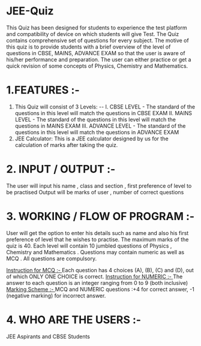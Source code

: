 # JEE-Quiz
This Quiz has been designed for students to experience the test platform and compatibility of device on which students will give Test. The Quiz contains comprehensive set of questions for every subject. The motive of this quiz is to provide students with a brief overview of the level of questions in CBSE, MAINS, ADVANCE EXAM so that the user is aware of his/her performance and preparation. The user can either practice or get a quick revision of some concepts of Physics, Chemistry and Mathematics.


# 1.FEATURES :-
1) This Quiz will consist of 3 Levels: --
I. CBSE LEVEL - The standard of the questions in this level will match the questions in CBSE EXAM
II. MAINS LEVEL - The standard of the questions in this level will match the questions in MAINS EXAM
III. ADVANCE LEVEL - The standard of the questions in this level will match the questions in ADVANCE EXAM
2) JEE Calculator: This is a JEE calculator designed by us for the calculation of marks after taking the quiz.

# 2. INPUT / OUTPUT :-
The user will input his name , class and section , first preference of level to be practised Output will be marks of user , number of correct questions 

# 3. WORKING / FLOW OF PROGRAM :-
User will get the option to enter his details such as name and also his first preference of level that he wishes to practise. The maximum marks of the quiz is 40. Each level will contain 10 jumbled questions of Physics , Chemistry and Mathematics . Questions may contain numeric as well as MCQ . All questions are compulsory.

<u>Instruction for MCQ :- </u>
Each question has 4 choices (A), (B), (C) and (D), out of which ONLY ONE CHOICE is correct.
<u>Instruction for NUMERIC :- </u>
The answer to each question is an integer ranging from 0 to 9 (both inclusive)
<u>Marking Scheme :- </u>
MCQ and NUMERIC questions :+4 for correct answer, -1 (negative marking) for incorrect
answer.

# 4. WHO ARE THE USERS :-
JEE Aspirants and CBSE Students

